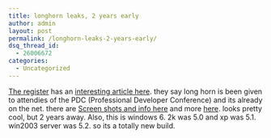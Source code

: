 ```yaml
---
title: longhorn leaks, 2 years early
author: admin
layout: post
permalink: /longhorn-leaks-2-years-early/
dsq_thread_id:
  - 26006672
categories:
  - Uncategorized
---
```

[The register][1] has an [interesting article here][2]. they say long horn is been given to attendies of the PDC (Professional Developer Conference) and its already on the net. there are [Screen shots and info here][3] and more [here][4]. looks pretty cool, but 2 years away. Also, this is windows 6. 2k was 5.0 and xp was 5.1. win2003 server was 5.2. so its a totally new build.

 [1]: http://www.theregister.co.uk
 [2]: http://www.theregister.co.uk/content/4/33590.html
 [3]: http://www.neowin.net/comments.php?id=14694&category=main
 [4]: http://www.winbeta.org/winbeta/forums/index.php?s=35e00b46920db1d77d71d7bdf8faaebf&showtopic=1036